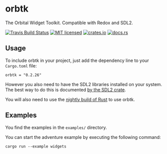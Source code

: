 # orbtk
The Orbital Widget Toolkit. Compatible with Redox and SDL2.

[![Travis Build Status](https://travis-ci.org/redox-os/orbtk.svg?branch=master)](https://travis-ci.org/redox-os/orbtk)
[![MIT licensed](https://img.shields.io/badge/license-MIT-blue.svg)](./LICENSE)
[![crates.io](http://meritbadge.herokuapp.com/orbtk)](https://crates.io/crates/orbtk)
[![docs.rs](https://docs.rs/orbtk/badge.svg)](https://docs.rs/orbtk)

## Usage

To include orbtk in your project, just add the dependency
line to your `Cargo.toml` file:

```text
orbtk = "0.2.26"
```

However you also need to have the SDL2 libraries installed on your
system.  The best way to do this is documented [by the SDL2
crate](https://github.com/AngryLawyer/rust-sdl2#user-content-requirements).

You will also need to use the [nightly build of Rust](https://github.com/rust-lang-nursery/rustup.rs/blob/master/README.md#working-with-nightly-rust) to use orbtk. 

## Examples

You find the examples in the `examples/` directory.

You can start the adventure example by executing the following command:

```text
cargo run --example widgets
```

